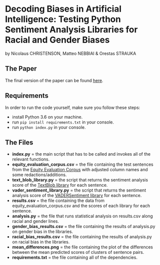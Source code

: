 # Decoding Biases in Artificial Intelligence: Testing Python Sentiment Analysis Libraries for Racial and Gender Biases
by Nicolaus CHRISTENSON, Matteo NEBBIAI & Orestas STRAUKA

## The Paper
The final version of the paper can be found [here](https://drive.google.com/file/d/1yQGquzA9vVzd0UpjHrCDgVwclhf9K1oi/view?usp=sharing).

## Requirements
In order to run the code yourself, make sure you follow these steps:

 - install Python 3.6 on your machine.
 - run `pip install requirements.txt` in your console.
 - run `python index.py` in your console.

## The Files
- **index.py** = the main script that has to be called and invokes all of the relevant functions.
- **equity_evaluation_corpus.csv** = the file containing the test sentences from the [Equity Evaluation Corpus](https://www.svkir.com/resources/Equity-Evaluation-Corpus.zip) with adjusted column names and some redactions/additions.
- **text_blob_library.py** = the script that returns the sentiment analysis score of the [TextBlob library](https://textblob.readthedocs.io/en/dev/) for each sentence.
- **vader_sentiment_library.py** = the script that returns the sentiment analysis score of the [VADERSentiment library](https://github.com/cjhutto/vaderSentiment) for each sentence.
- **results.csv** = the file containing the data from equity_evaluation_corpus.csv and the scores of each library for each sentence.
- **analysis.py** = the file that runs statistical analysis on results.csv along racial and gender lines.
- **gender_bias_results.csv** = the file containing the results of analysis.py on gender bias in the libraries.
- **racial_bias_results.csv** = the file containing the results of analysis.py on racial bias in the libraries.
- **mean_differences.png** = the file containing the plot of the differences between the mean predicted scores of clusters of sentence pairs.
- **requirements.txt** = the file containing all of the dependencies.